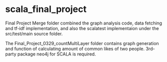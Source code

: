 # scala_final_project
Final Project Merge folder combined the graph analysis code, data fetching and tf-idf implementation, and also the scalatest implementaion under the src/test/main source folder.

The Final_Project_0329_countMultiLayer folder contains graph generation and function of calculating amount of common likes of two people.
3rd-party package neo4j for SCALA is required.
